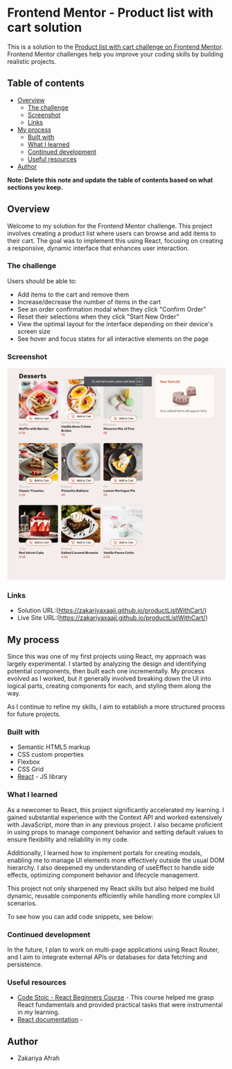 # Frontend Mentor - Product list with cart solution

This is a solution to the [Product list with cart challenge on Frontend Mentor](https://www.frontendmentor.io/challenges/product-list-with-cart-5MmqLVAp_d). Frontend Mentor challenges help you improve your coding skills by building realistic projects.

## Table of contents

- [Overview](#overview)
  - [The challenge](#the-challenge)
  - [Screenshot](#screenshot)
  - [Links](#links)
- [My process](#my-process)
  - [Built with](#built-with)
  - [What I learned](#what-i-learned)
  - [Continued development](#continued-development)
  - [Useful resources](#useful-resources)
- [Author](#author)


**Note: Delete this note and update the table of contents based on what sections you keep.**

## Overview

Welcome to my solution for the Frontend Mentor challenge. This project involves creating a product list where users can browse and add items to their cart. The goal was to implement this using React, focusing on creating a responsive, dynamic interface that enhances user interaction.

### The challenge

Users should be able to:

- Add items to the cart and remove them
- Increase/decrease the number of items in the cart
- See an order confirmation modal when they click "Confirm Order"
- Reset their selections when they click "Start New Order"
- View the optimal layout for the interface depending on their device's screen size
- See hover and focus states for all interactive elements on the page

### Screenshot

![](assets/images/Screenshot%20(159).png)


### Links

- Solution URL:(https://zakariyaxaaji.github.io/productListWithCart/)
- Live Site URL:(https://zakariyaxaaji.github.io/productListWithCart/)

## My process

Since this was one of my first projects using React, my approach was largely experimental. I started by analyzing the design and identifying potential components, then built each one incrementally. My process evolved as I worked, but it generally involved breaking down the UI into logical parts, creating components for each, and styling them along the way.

As I continue to refine my skills, I aim to establish a more structured process for future projects.

### Built with

- Semantic HTML5 markup
- CSS custom properties
- Flexbox
- CSS Grid
- [React](https://reactjs.org/) - JS library

### What I learned

As a newcomer to React, this project significantly accelerated my learning. I gained substantial experience with the Context API and worked extensively with JavaScript, more than in any previous project. I also became proficient in using props to manage component behavior and setting default values to ensure flexibility and reliability in my code.

Additionally, I learned how to implement portals for creating modals, enabling me to manage UI elements more effectively outside the usual DOM hierarchy. I also deepened my understanding of useEffect to handle side effects, optimizing component behavior and lifecycle management.

This project not only sharpened my React skills but also helped me build dynamic, reusable components efficiently while handling more complex UI scenarios.

To see how you can add code snippets, see below:


### Continued development
 In the future, I plan to work on multi-page applications using React Router, and I aim to integrate external APIs or databases for data fetching and persistence. 

### Useful resources

- [Code Stoic - React Beginners Course](https://www.youtube.com/watch?v=MHn66JJH5zs&list=PLSsAz5wf2lkKm0BG9wUWWSgYWBzDa-dFs) - This course helped me grasp React fundamentals and provided practical tasks that were instrumental in my learning.
- [React documentation](https://react.dev) - 

## Author

- Zakariya Afrah

